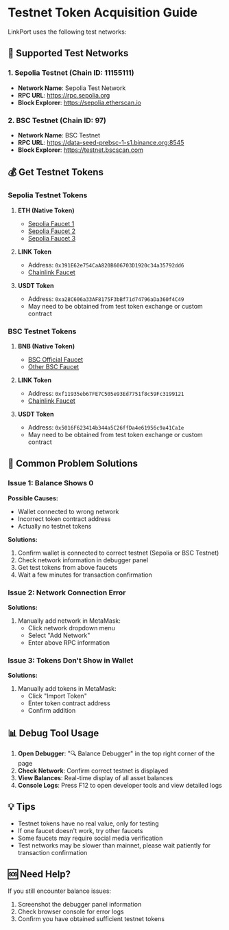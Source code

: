 # Testnet Token Acquisition Guide

LinkPort uses the following test networks:

## 🔗 Supported Test Networks

### 1. Sepolia Testnet (Chain ID: 11155111)
- **Network Name**: Sepolia Test Network
- **RPC URL**: https://rpc.sepolia.org
- **Block Explorer**: https://sepolia.etherscan.io

### 2. BSC Testnet (Chain ID: 97)
- **Network Name**: BSC Testnet
- **RPC URL**: https://data-seed-prebsc-1-s1.binance.org:8545
- **Block Explorer**: https://testnet.bscscan.com

## 💰 Get Testnet Tokens

### Sepolia Testnet Tokens
1. **ETH (Native Token)**
   - [Sepolia Faucet 1](https://sepoliafaucet.com/)
   - [Sepolia Faucet 2](https://www.alchemy.com/faucets/ethereum-sepolia)
   - [Sepolia Faucet 3](https://faucets.chain.link/sepolia)

2. **LINK Token**
   - Address: `0x391E62e754CaA820B606703D1920c34a35792dd6`
   - [Chainlink Faucet](https://faucets.chain.link/sepolia)

3. **USDT Token**
   - Address: `0xa28C606a33AF8175F3bBf71d74796aDa360f4C49`
   - May need to be obtained from test token exchange or custom contract

### BSC Testnet Tokens
1. **BNB (Native Token)**
   - [BSC Official Faucet](https://testnet.binance.org/faucet-smart)
   - [Other BSC Faucet](https://testnet.bnbchain.org/faucet-smart)

2. **LINK Token**
   - Address: `0xf11935eb67FE7C505e93Ed7751f8c59Fc3199121`
   - [Chainlink Faucet](https://faucets.chain.link/bsc-testnet)

3. **USDT Token**
   - Address: `0x5016F623414b344a5C26ffDa4e61956c9a41Ca1e`
   - May need to be obtained from test token exchange or custom contract

## 🔧 Common Problem Solutions

### Issue 1: Balance Shows 0
**Possible Causes:**
- Wallet connected to wrong network
- Incorrect token contract address
- Actually no testnet tokens

**Solutions:**
1. Confirm wallet is connected to correct testnet (Sepolia or BSC Testnet)
2. Check network information in debugger panel
3. Get test tokens from above faucets
4. Wait a few minutes for transaction confirmation

### Issue 2: Network Connection Error
**Solutions:**
1. Manually add network in MetaMask:
   - Click network dropdown menu
   - Select "Add Network"
   - Enter above RPC information

### Issue 3: Tokens Don't Show in Wallet
**Solutions:**
1. Manually add tokens in MetaMask:
   - Click "Import Token"
   - Enter token contract address
   - Confirm addition

## 📊 Debug Tool Usage

1. **Open Debugger**: "🔍 Balance Debugger" in the top right corner of the page
2. **Check Network**: Confirm correct testnet is displayed
3. **View Balances**: Real-time display of all asset balances
4. **Console Logs**: Press F12 to open developer tools and view detailed logs

## 💡 Tips

- Testnet tokens have no real value, only for testing
- If one faucet doesn't work, try other faucets
- Some faucets may require social media verification
- Test networks may be slower than mainnet, please wait patiently for transaction confirmation

## 🆘 Need Help?

If you still encounter balance issues:
1. Screenshot the debugger panel information
2. Check browser console for error logs
3. Confirm you have obtained sufficient testnet tokens 